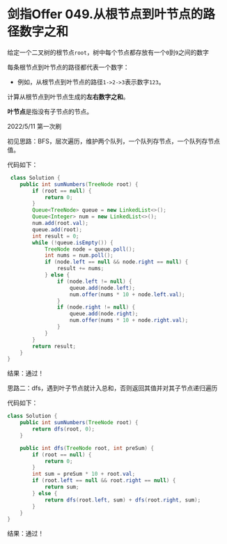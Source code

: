 # 剑指Offer 049.从根节点到叶节点的路径数字之和

给定一个二叉树的根节点`root`，树中每个节点都存放有一个`0`到`9`之间的数字

每条根节点到叶节点的路径都代表一个数字：

- 例如，从根节点到叶节点的路径`1->2->3`表示数字`123`。

计算从根节点到叶节点生成的**左右数字之和**。

**叶节点**是指没有子节点的节点。

2022/5/11 第一次刷

初见思路：BFS，层次遍历，维护两个队列，一个队列存节点，一个队列存节点值。

代码如下：

```java
 class Solution {
    public int sumNumbers(TreeNode root) {
        if (root == null) {
            return 0;
        }
        Queue<TreeNode> queue = new LinkedList<>();
        Queue<Integer> num = new LinkedList<>();
        num.add(root.val);
        queue.add(root);
        int result = 0;
        while (!queue.isEmpty()) {
            TreeNode node = queue.poll();
            int nums = num.poll();
            if (node.left == null && node.right == null) {
                result += nums;
            } else {
                if (node.left != null) {
                    queue.add(node.left);
                    num.offer(nums * 10 + node.left.val);
                }
                if (node.right != null) {
                    queue.add(node.right);
                    num.offer(nums * 10 + node.right.val);
                }
            }
        }
        return result;
    }
}
```

结果：通过！

思路二：dfs，遇到叶子节点就计入总和，否则返回其值并对其子节点递归遍历

代码如下：

```java
class Solution {
    public int sumNumbers(TreeNode root) {
        return dfs(root, 0);
    }

    public int dfs(TreeNode root, int preSum) {
        if (root == null) {
            return 0;
        }
        int sum = preSum * 10 + root.val;
        if (root.left == null && root.right == null) {
            return sum;
        } else {
            return dfs(root.left, sum) + dfs(root.right, sum);
        }
    }
}
```

结果：通过！
